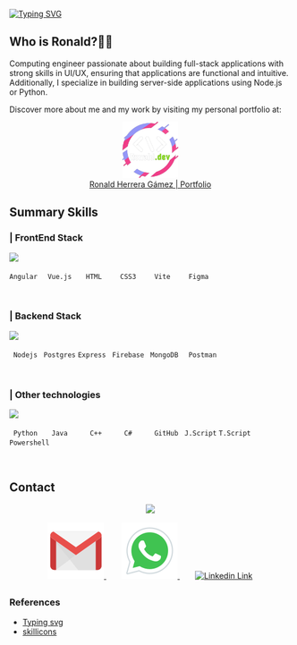 [![Typing SVG](https://readme-typing-svg.demolab.com?font=Fira+Code&size=30&duration=2500&pause=1000&color=9497F8&repeat=false&random=false&width=500&separator=%3C&lines=console.log(welcomeMsg);%3CHi%2C+there!%F0%9F%91%8B%F0%9F%8F%BB)](https://git.io/typing-svg)

## Who is Ronald?👨‍💻
Computing engineer passionate about building full-stack applications with strong skills in UI/UX, ensuring that applications are functional and intuitive. Additionally, I specialize in building server-side applications using Node.js or Python.

Discover more about me and my work by visiting my personal portfolio at:

<div align="center">
  <img width="100" height="100" src="https://raw.githubusercontent.com/ronaldhgamez/files-and-images/main/logo/logo.dev.black.transparent.png"/>
  <br>
  <a href="https://ronaldhgamez.github.io/ronaldhgamez/" target="_blank">
    Ronald Herrera Gámez | Portfolio
  </a>
</div>

## Summary Skills

### | FrontEnd Stack

<img src="https://skillicons.dev/icons?i=angular,vue,html,css,vite,figma" width=450>

` Angular  `  `  Vue.js  `  `   HTML   `  `   CSS3   `  `   Vite   `  `   Figma   `

<br>

### | Backend Stack
<img src="https://skillicons.dev/icons?i=nodejs,postgres,expressjs,firebase,mongo,postman" width=450/>

`  Nodejs  `  `Postgres`  ` Express  `  ` Firebase  `  ` MongoDB  `  `  Postman  `

<br>


### | Other technologies

<img src="https://skillicons.dev/icons?i=python,java,cpp,cs,github,js,ts,powershell&perline=10" width=608 />

`  Python  ` `   Java   `  `    C++   `  `    C#     `  `  GitHub  `  `J.Script`   `T.Script` `Powershell` 

<br>


## Contact

<p align="center">
  <img src="https://media4.giphy.com/media/jdPMeyv9rn0hZHh8n9/giphy.gif?cid=ecf05e47jxei2w60yg7jddvl91vd8be9jfp42dtlurldkfc0&rid=giphy.gif&ct=s" width="140"/>
</p> 

<div align="center">
  <a href="mailto:ronaldhgamez@gmail.com">
    <img alt="Gmail icon contact" src="https://raw.githubusercontent.com/ronaldhgamez/files-and-images/9db667a770ed44caed4542851cf3c46d9851f4cc/svg/gmail.svg"/>
  </a>
  &nbsp;&nbsp;&nbsp;&nbsp;&nbsp;&nbsp;
  <a href="https://wa.me/50664178996">
    <img alt="Chat on WhatsApp" 
      src="https://raw.githubusercontent.com/ronaldhgamez/files-and-images/c634ec3e23d28e41ffe0a060bcfdd32855894947/svg/whatsapp.svg"
    />
  </a>
  &nbsp;&nbsp;&nbsp;&nbsp;&nbsp;&nbsp;
  <a href="https://www.linkedin.com/in/ronaldhgamez/">
    <img 
      alt="Linkedin Link" 
      width="50" height="50"
      src="https://brand.linkedin.com/content/dam/me/business/en-us/amp/brand-site/v2/bg/LI-Bug.svg.original.svg" 
    />
  </a>
</div>

##

### References
- [Typing svg](https://readme-typing-svg.demolab.com/demo/)
- [skillicons](https://skillicons.dev)

##